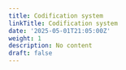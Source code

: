 ```yaml
---
title: Codification system
linkTitle: Codification system
date: '2025-05-01T21:05:00Z'
weight: 1
description: No content
draft: false
---
```



